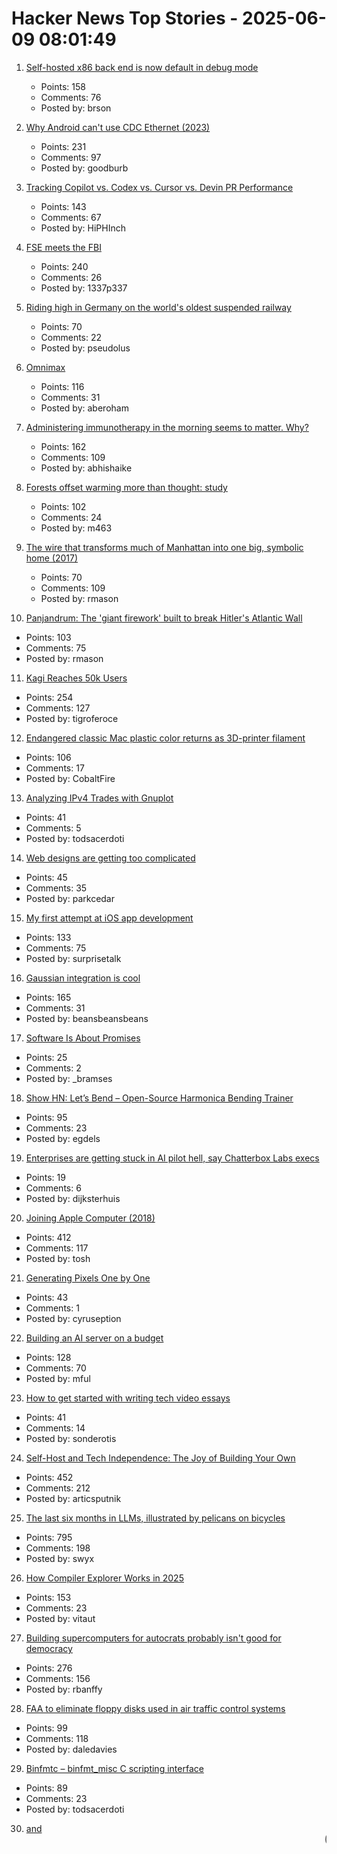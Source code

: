 # Hacker News Top Stories - 2025-06-09 08:01:49

1. [Self-hosted x86 back end is now default in debug mode](https://ziglang.org/devlog/2025/#2025-06-08)
   - Points: 158
   - Comments: 76
   - Posted by: brson

2. [Why Android can't use CDC Ethernet (2023)](https://jordemort.dev/blog/why-android-cant-use-cdc-ethernet/)
   - Points: 231
   - Comments: 97
   - Posted by: goodburb

3. [Tracking Copilot vs. Codex vs. Cursor vs. Devin PR Performance](https://aavetis.github.io/ai-pr-watcher/)
   - Points: 143
   - Comments: 67
   - Posted by: HiPHInch

4. [FSE meets the FBI](https://blog.freespeechextremist.com/blog/fse-vs-fbi.html)
   - Points: 240
   - Comments: 26
   - Posted by: 1337p337

5. [Riding high in Germany on the world's oldest suspended railway](https://www.theguardian.com/travel/2025/jun/09/riding-high-in-germany-on-the-worlds-oldest-suspended-railway)
   - Points: 70
   - Comments: 22
   - Posted by: pseudolus

6. [Omnimax](https://computer.rip/2025-06-08-Omnimax.html)
   - Points: 116
   - Comments: 31
   - Posted by: aberoham

7. [Administering immunotherapy in the morning seems to matter. Why?](https://www.owlposting.com/p/the-time-of-day-that-immunotherapy)
   - Points: 162
   - Comments: 109
   - Posted by: abhishaike

8. [Forests offset warming more than thought: study](https://news.ucr.edu/articles/2025/05/29/does-planting-trees-really-help-cool-planet)
   - Points: 102
   - Comments: 24
   - Posted by: m463

9. [The wire that transforms much of Manhattan into one big, symbolic home (2017)](https://www.atlasobscura.com/articles/eruv-manhattan-invisible-wire-jewish-symbolic-religious-home)
   - Points: 70
   - Comments: 109
   - Posted by: rmason

10. [Panjandrum: The 'giant firework' built to break Hitler's Atlantic Wall](https://www.bbc.com/future/article/20250603-the-giant-firework-built-to-break-hitlers-atlantic-wall)
   - Points: 103
   - Comments: 75
   - Posted by: rmason

11. [Kagi Reaches 50k Users](https://kagi.com/stats?stat=members)
   - Points: 254
   - Comments: 127
   - Posted by: tigroferoce

12. [Endangered classic Mac plastic color returns as 3D-printer filament](https://arstechnica.com/apple/2025/06/new-filament-lets-you-3d-print-parts-in-authentic-1980s-apple-computer-color/)
   - Points: 106
   - Comments: 17
   - Posted by: CobaltFire

13. [Analyzing IPv4 Trades with Gnuplot](https://ipv4a-5539ad.gitlab.io/)
   - Points: 41
   - Comments: 5
   - Posted by: todsacerdoti

14. [Web designs are getting too complicated](https://websmith.studio/blog/website-designs-are-getting-too-complicated/)
   - Points: 45
   - Comments: 35
   - Posted by: parkcedar

15. [My first attempt at iOS app development](https://mgx.me/my-first-attempt-at-ios-app-development)
   - Points: 133
   - Comments: 75
   - Posted by: surprisetalk

16. [Gaussian integration is cool](https://rohangautam.github.io/blog/chebyshev_gauss/)
   - Points: 165
   - Comments: 31
   - Posted by: beansbeansbeans

17. [Software Is About Promises](https://www.bramadams.dev/software-is-about-promises/)
   - Points: 25
   - Comments: 2
   - Posted by: _bramses

18. [Show HN: Let’s Bend – Open-Source Harmonica Bending Trainer](https://letsbend.de)
   - Points: 95
   - Comments: 23
   - Posted by: egdels

19. [Enterprises are getting stuck in AI pilot hell, say Chatterbox Labs execs](https://www.theregister.com/2025/06/08/chatterbox_labs_ai_adoption/)
   - Points: 19
   - Comments: 6
   - Posted by: dijksterhuis

20. [Joining Apple Computer (2018)](https://www.folklore.org/Joining_Apple_Computer.html)
   - Points: 412
   - Comments: 117
   - Posted by: tosh

21. [Generating Pixels One by One](https://tunahansalih.github.io/blog/autoregressive-vision-generation-part-1/)
   - Points: 43
   - Comments: 1
   - Posted by: cyruseption

22. [Building an AI server on a budget](https://www.informationga.in/blog/building-an-ai-server-on-a-budget)
   - Points: 128
   - Comments: 70
   - Posted by: mful

23. [How to get started with writing tech video essays](undefined)
   - Points: 41
   - Comments: 14
   - Posted by: sonderotis

24. [Self-Host and Tech Independence: The Joy of Building Your Own](https://www.ssp.sh/blog/self-host-self-independence/)
   - Points: 452
   - Comments: 212
   - Posted by: articsputnik

25. [The last six months in LLMs, illustrated by pelicans on bicycles](https://simonwillison.net/2025/Jun/6/six-months-in-llms/)
   - Points: 795
   - Comments: 198
   - Posted by: swyx

26. [How Compiler Explorer Works in 2025](https://xania.org/202506/how-compiler-explorer-works)
   - Points: 153
   - Comments: 23
   - Posted by: vitaut

27. [Building supercomputers for autocrats probably isn't good for democracy](https://helentoner.substack.com/p/supercomputers-for-autocrats)
   - Points: 276
   - Comments: 156
   - Posted by: rbanffy

28. [FAA to eliminate floppy disks used in air traffic control systems](https://www.tomshardware.com/pc-components/storage/the-faa-seeks-to-eliminate-floppy-disk-usage-in-air-traffic-control-systems)
   - Points: 99
   - Comments: 118
   - Posted by: daledavies

29. [Binfmtc – binfmt_misc C scripting interface](https://www.netfort.gr.jp/~dancer/software/binfmtc.html.en)
   - Points: 89
   - Comments: 23
   - Posted by: todsacerdoti

30. [<Blink> and <Marquee> (2020)](https://danq.me/2020/11/11/blink-and-marquee/)
   - Points: 213
   - Comments: 167
   - Posted by: ghssds


